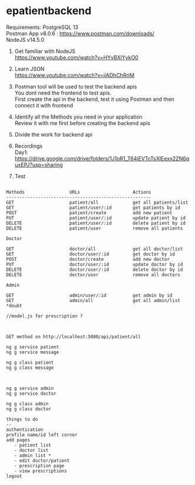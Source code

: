 # epatientbackend

Requirements:
PostgreSQL 13 <br />
Postman App v8.0.6 : https://www.postman.com/downloads/ <br />
NodeJS v14.5.0 <br />

1. Get familiar with NodeJS <br />
https://www.youtube.com/watch?v=HYvBXlYykO0 <br />

2. Learn JSON <br />
https://www.youtube.com/watch?v=iiADhChRriM <br />

3. Postman tool will be used to test the backend apis <br />
You dont need the frontend to test apis. <br />
First create the api in the backend, test it using Postman and then connect it with frontend <br />

4. Identify all the Methods you need in your application <br />
Review it with me first before creating the backend apis <br />

5. Divide the work for backend api <br />

6. Recordings <br />
Day1: https://drive.google.com/drive/folders/1J1oR1_T64iEVTcTsXIEexx2ZN6quxEPJ?usp=sharing <br />

7. Test

```

Methods					URLs 					Actions
-------------------------------------------------------
GET						patient/all		    	get all patients/list
GET						patient/user/:id		get patients by id
POST					patient/create			add new patient
PUT						patient/user/:id		update patient by id
DELETE					patient/user/:id		delete patient by id
DELETE					patient/user			remove all patients

Doctor

GET						doctor/all		    	get all doctor/list   
GET						doctor/user/:id	      	get doctor by id
POST					doctor/create			add new doctor
PUT						doctor/user/:id		    update doctor by id
DELETE					doctor/user/:id		    delete doctor by id
DELETE					doctor/user			    remove all doctors

Admin

GET						admin/user/:id	      	get admin by id
GET						admin/all		    	get all admin/list   *doubt

//model.js for prescription ?



GET method on http://localhost:5000/api/patient/all 

ng g service patient
ng g service message

ng g class patient
ng g class message



ng g service admin
ng g service doctor

ng g class admin
ng g class doctor

things to do
--
authentication
profile name/id left corner
add pages 
   - patient list 
   - doctor list
   - admin list *
   - edit doctor/patient
   - prescription page
   - view prescriptions 
logout